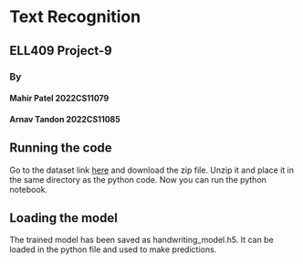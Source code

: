 # Text Recognition

## ELL409 Project-9

### By
#### Mahir Patel 2022CS11079
#### Arnav Tandon 2022CS11085
## Running the code
Go to the dataset link [here](https://www.kaggle.com/datasets/landlord/handwriting-recognition/data) and download the zip file. Unzip it and place it in the same directory as the python code. Now you can run the python notebook.
## Loading the model
The trained model has been saved as handwriting_model.h5. It can be loaded in the python file and used to make predictions.
